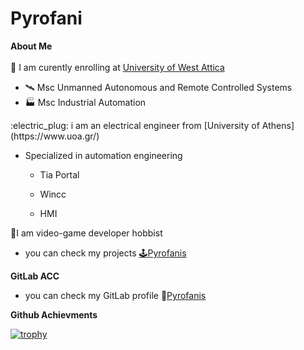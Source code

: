 # Pyrofani #
<a align="center">
 
**About Me** <br><br>
🏫 I am curently enrolling at [University of West Attica](https://www.uniwa.gr/en/)<br>
<ul>
			<li>	🛰 Msc Unmanned Autonomous and Remote Controlled Systems</li>
   <li>	🏭 Msc Industrial Automation</li>
			</ul>
:electric_plug: i am an electrical engineer from [University of Athens](https://www.uoa.gr/) 
 
 * Specialized in automation engineering
 
    * Tia Portal
 
    * Wincc
 
    * HMI

:space_invader:I am video-game developer hobbist
 
* you can check my projects [:joystick:Pyrofanis](https://pyrofanis.itch.io/)

 **GitLab ACC**

 * you can check my GitLab profile 🦊[Pyrofanis](https://gitlab.com/Pyrofanis)
 
**Github Achievments**

[![trophy](https://github-profile-trophy.vercel.app/?username=Pyrofanis&&theme=tokyonight&&title=Followers,Commits,Repositories)](https://github.com/ryo-ma/github-profile-trophy)
</a>
